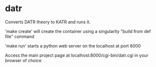 # datr

Converts DATR theory to KATR and runs it.

'make create' will create the container using a singularity "build from def file" command

'make run' starts a python web server on the localhost at port 8000

Access the main project page at localhost:8000/cgi-bin/datr.cgi in your browser of choice
